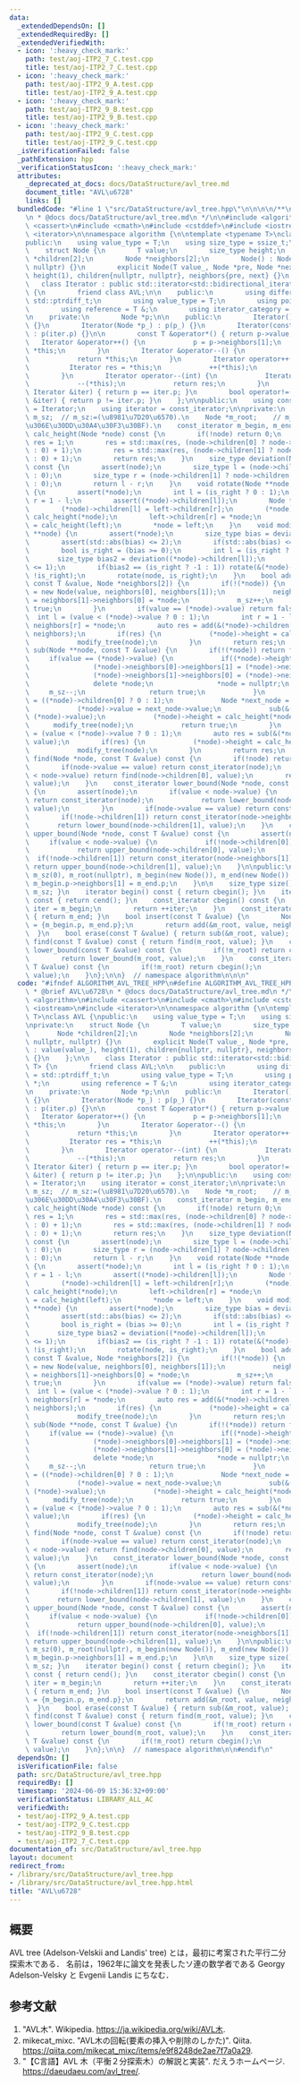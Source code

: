 ```yaml
---
data:
  _extendedDependsOn: []
  _extendedRequiredBy: []
  _extendedVerifiedWith:
  - icon: ':heavy_check_mark:'
    path: test/aoj-ITP2_7_C.test.cpp
    title: test/aoj-ITP2_7_C.test.cpp
  - icon: ':heavy_check_mark:'
    path: test/aoj-ITP2_9_A.test.cpp
    title: test/aoj-ITP2_9_A.test.cpp
  - icon: ':heavy_check_mark:'
    path: test/aoj-ITP2_9_B.test.cpp
    title: test/aoj-ITP2_9_B.test.cpp
  - icon: ':heavy_check_mark:'
    path: test/aoj-ITP2_9_C.test.cpp
    title: test/aoj-ITP2_9_C.test.cpp
  _isVerificationFailed: false
  _pathExtension: hpp
  _verificationStatusIcon: ':heavy_check_mark:'
  attributes:
    _deprecated_at_docs: docs/DataStructure/avl_tree.md
    document_title: "AVL\u6728"
    links: []
  bundledCode: "#line 1 \"src/DataStructure/avl_tree.hpp\"\n\n\n\n/**\n * @brief AVL\u6728\
    \n * @docs docs/DataStructure/avl_tree.md\n */\n\n#include <algorithm>\n#include\
    \ <cassert>\n#include <cmath>\n#include <cstddef>\n#include <iostream>\n#include\
    \ <iterator>\n\nnamespace algorithm {\n\ntemplate <typename T>\nclass AVL {\n\
    public:\n    using value_type = T;\n    using size_type = ssize_t;\n\nprivate:\n\
    \    struct Node {\n        T value;\n        size_type height;\n        Node\
    \ *children[2];\n        Node *neighbors[2];\n        Node() : Node(0, nullptr,\
    \ nullptr) {}\n        explicit Node(T value_, Node *pre, Node *next) : value(value_),\
    \ height(1), children{nullptr, nullptr}, neighbors{pre, next} {}\n    };\n\n \
    \   class Iterator : public std::iterator<std::bidirectional_iterator_tag, T>\
    \ {\n        friend class AVL;\n\n    public:\n        using difference_type =\
    \ std::ptrdiff_t;\n        using value_type = T;\n        using pointer = T *;\n\
    \        using reference = T &;\n        using iterator_category = std::bidirectional_iterator_tag;\n\
    \n    private:\n        Node *p;\n\n    public:\n        Iterator() : p(nullptr)\
    \ {}\n        Iterator(Node *p_) : p(p_) {}\n        Iterator(const Iterator &iter)\
    \ : p(iter.p) {}\n\n        const T &operator*() { return p->value; };\n     \
    \   Iterator &operator++() {\n            p = p->neighbors[1];\n            return\
    \ *this;\n        }\n        Iterator &operator--() {\n            p = p->neighbors[0];\n\
    \            return *this;\n        }\n        Iterator operator++(int) {\n  \
    \          Iterator res = *this;\n            ++(*this);\n            return res;\n\
    \        }\n        Iterator operator--(int) {\n            Iterator res = *this;\n\
    \            --(*this);\n            return res;\n        }\n        bool operator==(const\
    \ Iterator &iter) { return p == iter.p; }\n        bool operator!=(const Iterator\
    \ &iter) { return p != iter.p; }\n    };\n\npublic:\n    using const_iterator\
    \ = Iterator;\n    using iterator = const_iterator;\n\nprivate:\n    size_type\
    \ m_sz;  // m_sz:=(\u8981\u7D20\u6570).\n    Node *m_root;    // m_root:=(\u6839\
    \u306E\u30DD\u30A4\u30F3\u30BF).\n    const_iterator m_begin, m_end;\n\n    size_type\
    \ calc_height(Node *node) const {\n        if(!node) return 0;\n        size_type\
    \ res = 1;\n        res = std::max(res, (node->children[0] ? node->children[0]->height\
    \ : 0) + 1);\n        res = std::max(res, (node->children[1] ? node->children[1]->height\
    \ : 0) + 1);\n        return res;\n    }\n    size_type deviation(Node *node)\
    \ const {\n        assert(node);\n        size_type l = (node->children[0] ? node->children[0]->height\
    \ : 0);\n        size_type r = (node->children[1] ? node->children[1]->height\
    \ : 0);\n        return l - r;\n    }\n    void rotate(Node **node, bool is_right)\
    \ {\n        assert(*node);\n        int l = (is_right ? 0 : 1);\n        int\
    \ r = 1 - l;\n        assert((*node)->children[l]);\n        Node *left = (*node)->children[l];\n\
    \        (*node)->children[l] = left->children[r];\n        (*node)->height =\
    \ calc_height(*node);\n        left->children[r] = *node;\n        left->height\
    \ = calc_height(left);\n        *node = left;\n    }\n    void modify_tree(Node\
    \ **node) {\n        assert(*node);\n        size_type bias = deviation(*node);\n\
    \        assert(std::abs(bias) <= 2);\n        if(std::abs(bias) <= 1) return;\n\
    \        bool is_right = (bias >= 0);\n        int l = (is_right ? 0 : 1);\n \
    \       size_type bias2 = deviation((*node)->children[l]);\n        assert(std::abs(bias2)\
    \ <= 1);\n        if(bias2 == (is_right ? -1 : 1)) rotate(&(*node)->children[l],\
    \ !is_right);\n        rotate(node, is_right);\n    }\n    bool add(Node **node,\
    \ const T &value, Node *neighbors[2]) {\n        if(!(*node)) {\n            *node\
    \ = new Node(value, neighbors[0], neighbors[1]);\n            neighbors[0]->neighbors[1]\
    \ = neighbors[1]->neighbors[0] = *node;\n            m_sz++;\n            return\
    \ true;\n        }\n        if(value == (*node)->value) return false;\n      \
    \  int l = (value < (*node)->value ? 0 : 1);\n        int r = 1 - l;\n       \
    \ neighbors[r] = *node;\n        auto res = add(&(*node)->children[l], value,\
    \ neighbors);\n        if(res) {\n            (*node)->height = calc_height(*node);\n\
    \            modify_tree(node);\n        }\n        return res;\n    }\n    bool\
    \ sub(Node **node, const T &value) {\n        if(!(*node)) return false;\n   \
    \     if(value == (*node)->value) {\n            if((*node)->height == 1) {\n\
    \                (*node)->neighbors[0]->neighbors[1] = (*node)->neighbors[1];\n\
    \                (*node)->neighbors[1]->neighbors[0] = (*node)->neighbors[0];\n\
    \                delete *node;\n                *node = nullptr;\n           \
    \     m_sz--;\n                return true;\n            }\n            int l\
    \ = ((*node)->children[0] ? 0 : 1);\n            Node *next_node = (*node)->neighbors[l];\n\
    \            (*node)->value = next_node->value;\n            sub(&(*node)->children[l],\
    \ (*node)->value);\n            (*node)->height = calc_height(*node);\n      \
    \      modify_tree(node);\n            return true;\n        }\n        int l\
    \ = (value < (*node)->value ? 0 : 1);\n        auto res = sub(&(*node)->children[l],\
    \ value);\n        if(res) {\n            (*node)->height = calc_height(*node);\n\
    \            modify_tree(node);\n        }\n        return res;\n    }\n    const_iterator\
    \ find(Node *node, const T &value) const {\n        if(!node) return cend();\n\
    \        if(node->value == value) return const_iterator(node);\n        if(value\
    \ < node->value) return find(node->children[0], value);\n        return find(node->children[1],\
    \ value);\n    }\n    const_iterator lower_bound(Node *node, const T &value) const\
    \ {\n        assert(node);\n        if(value < node->value) {\n            if(!node->children[0])\
    \ return const_iterator(node);\n            return lower_bound(node->children[0],\
    \ value);\n        }\n        if(node->value == value) return const_iterator(node);\n\
    \        if(!node->children[1]) return const_iterator(node->neighbors[1]);\n \
    \       return lower_bound(node->children[1], value);\n    }\n    const_iterator\
    \ upper_bound(Node *node, const T &value) const {\n        assert(node);\n   \
    \     if(value < node->value) {\n            if(!node->children[0]) return const_iterator(node);\n\
    \            return upper_bound(node->children[0], value);\n        }\n      \
    \  if(!node->children[1]) return const_iterator(node->neighbors[1]);\n       \
    \ return upper_bound(node->children[1], value);\n    }\n\npublic:\n    AVL() :\
    \ m_sz(0), m_root(nullptr), m_begin(new Node()), m_end(new Node()) {\n       \
    \ m_begin.p->neighbors[1] = m_end.p;\n    }\n\n    size_type size() const { return\
    \ m_sz; }\n    iterator begin() const { return cbegin(); }\n    iterator end()\
    \ const { return cend(); }\n    const_iterator cbegin() const {\n        const_iterator\
    \ iter = m_begin;\n        return ++iter;\n    }\n    const_iterator cend() const\
    \ { return m_end; }\n    bool insert(const T &value) {\n        Node *neighbors[2]\
    \ = {m_begin.p, m_end.p};\n        return add(&m_root, value, neighbors);\n  \
    \  }\n    bool erase(const T &value) { return sub(&m_root, value); }\n    const_iterator\
    \ find(const T &value) const { return find(m_root, value); }\n    const_iterator\
    \ lower_bound(const T &value) const {\n        if(!m_root) return cbegin();\n\
    \        return lower_bound(m_root, value);\n    }\n    const_iterator upper_bound(const\
    \ T &value) const {\n        if(!m_root) return cbegin();\n        return upper_bound(m_root,\
    \ value);\n    }\n};\n\n}  // namespace algorithm\n\n\n"
  code: "#ifndef ALGORITHM_AVL_TREE_HPP\n#define ALGORITHM_AVL_TREE_HPP 1\n\n/**\n\
    \ * @brief AVL\u6728\n * @docs docs/DataStructure/avl_tree.md\n */\n\n#include\
    \ <algorithm>\n#include <cassert>\n#include <cmath>\n#include <cstddef>\n#include\
    \ <iostream>\n#include <iterator>\n\nnamespace algorithm {\n\ntemplate <typename\
    \ T>\nclass AVL {\npublic:\n    using value_type = T;\n    using size_type = ssize_t;\n\
    \nprivate:\n    struct Node {\n        T value;\n        size_type height;\n \
    \       Node *children[2];\n        Node *neighbors[2];\n        Node() : Node(0,\
    \ nullptr, nullptr) {}\n        explicit Node(T value_, Node *pre, Node *next)\
    \ : value(value_), height(1), children{nullptr, nullptr}, neighbors{pre, next}\
    \ {}\n    };\n\n    class Iterator : public std::iterator<std::bidirectional_iterator_tag,\
    \ T> {\n        friend class AVL;\n\n    public:\n        using difference_type\
    \ = std::ptrdiff_t;\n        using value_type = T;\n        using pointer = T\
    \ *;\n        using reference = T &;\n        using iterator_category = std::bidirectional_iterator_tag;\n\
    \n    private:\n        Node *p;\n\n    public:\n        Iterator() : p(nullptr)\
    \ {}\n        Iterator(Node *p_) : p(p_) {}\n        Iterator(const Iterator &iter)\
    \ : p(iter.p) {}\n\n        const T &operator*() { return p->value; };\n     \
    \   Iterator &operator++() {\n            p = p->neighbors[1];\n            return\
    \ *this;\n        }\n        Iterator &operator--() {\n            p = p->neighbors[0];\n\
    \            return *this;\n        }\n        Iterator operator++(int) {\n  \
    \          Iterator res = *this;\n            ++(*this);\n            return res;\n\
    \        }\n        Iterator operator--(int) {\n            Iterator res = *this;\n\
    \            --(*this);\n            return res;\n        }\n        bool operator==(const\
    \ Iterator &iter) { return p == iter.p; }\n        bool operator!=(const Iterator\
    \ &iter) { return p != iter.p; }\n    };\n\npublic:\n    using const_iterator\
    \ = Iterator;\n    using iterator = const_iterator;\n\nprivate:\n    size_type\
    \ m_sz;  // m_sz:=(\u8981\u7D20\u6570).\n    Node *m_root;    // m_root:=(\u6839\
    \u306E\u30DD\u30A4\u30F3\u30BF).\n    const_iterator m_begin, m_end;\n\n    size_type\
    \ calc_height(Node *node) const {\n        if(!node) return 0;\n        size_type\
    \ res = 1;\n        res = std::max(res, (node->children[0] ? node->children[0]->height\
    \ : 0) + 1);\n        res = std::max(res, (node->children[1] ? node->children[1]->height\
    \ : 0) + 1);\n        return res;\n    }\n    size_type deviation(Node *node)\
    \ const {\n        assert(node);\n        size_type l = (node->children[0] ? node->children[0]->height\
    \ : 0);\n        size_type r = (node->children[1] ? node->children[1]->height\
    \ : 0);\n        return l - r;\n    }\n    void rotate(Node **node, bool is_right)\
    \ {\n        assert(*node);\n        int l = (is_right ? 0 : 1);\n        int\
    \ r = 1 - l;\n        assert((*node)->children[l]);\n        Node *left = (*node)->children[l];\n\
    \        (*node)->children[l] = left->children[r];\n        (*node)->height =\
    \ calc_height(*node);\n        left->children[r] = *node;\n        left->height\
    \ = calc_height(left);\n        *node = left;\n    }\n    void modify_tree(Node\
    \ **node) {\n        assert(*node);\n        size_type bias = deviation(*node);\n\
    \        assert(std::abs(bias) <= 2);\n        if(std::abs(bias) <= 1) return;\n\
    \        bool is_right = (bias >= 0);\n        int l = (is_right ? 0 : 1);\n \
    \       size_type bias2 = deviation((*node)->children[l]);\n        assert(std::abs(bias2)\
    \ <= 1);\n        if(bias2 == (is_right ? -1 : 1)) rotate(&(*node)->children[l],\
    \ !is_right);\n        rotate(node, is_right);\n    }\n    bool add(Node **node,\
    \ const T &value, Node *neighbors[2]) {\n        if(!(*node)) {\n            *node\
    \ = new Node(value, neighbors[0], neighbors[1]);\n            neighbors[0]->neighbors[1]\
    \ = neighbors[1]->neighbors[0] = *node;\n            m_sz++;\n            return\
    \ true;\n        }\n        if(value == (*node)->value) return false;\n      \
    \  int l = (value < (*node)->value ? 0 : 1);\n        int r = 1 - l;\n       \
    \ neighbors[r] = *node;\n        auto res = add(&(*node)->children[l], value,\
    \ neighbors);\n        if(res) {\n            (*node)->height = calc_height(*node);\n\
    \            modify_tree(node);\n        }\n        return res;\n    }\n    bool\
    \ sub(Node **node, const T &value) {\n        if(!(*node)) return false;\n   \
    \     if(value == (*node)->value) {\n            if((*node)->height == 1) {\n\
    \                (*node)->neighbors[0]->neighbors[1] = (*node)->neighbors[1];\n\
    \                (*node)->neighbors[1]->neighbors[0] = (*node)->neighbors[0];\n\
    \                delete *node;\n                *node = nullptr;\n           \
    \     m_sz--;\n                return true;\n            }\n            int l\
    \ = ((*node)->children[0] ? 0 : 1);\n            Node *next_node = (*node)->neighbors[l];\n\
    \            (*node)->value = next_node->value;\n            sub(&(*node)->children[l],\
    \ (*node)->value);\n            (*node)->height = calc_height(*node);\n      \
    \      modify_tree(node);\n            return true;\n        }\n        int l\
    \ = (value < (*node)->value ? 0 : 1);\n        auto res = sub(&(*node)->children[l],\
    \ value);\n        if(res) {\n            (*node)->height = calc_height(*node);\n\
    \            modify_tree(node);\n        }\n        return res;\n    }\n    const_iterator\
    \ find(Node *node, const T &value) const {\n        if(!node) return cend();\n\
    \        if(node->value == value) return const_iterator(node);\n        if(value\
    \ < node->value) return find(node->children[0], value);\n        return find(node->children[1],\
    \ value);\n    }\n    const_iterator lower_bound(Node *node, const T &value) const\
    \ {\n        assert(node);\n        if(value < node->value) {\n            if(!node->children[0])\
    \ return const_iterator(node);\n            return lower_bound(node->children[0],\
    \ value);\n        }\n        if(node->value == value) return const_iterator(node);\n\
    \        if(!node->children[1]) return const_iterator(node->neighbors[1]);\n \
    \       return lower_bound(node->children[1], value);\n    }\n    const_iterator\
    \ upper_bound(Node *node, const T &value) const {\n        assert(node);\n   \
    \     if(value < node->value) {\n            if(!node->children[0]) return const_iterator(node);\n\
    \            return upper_bound(node->children[0], value);\n        }\n      \
    \  if(!node->children[1]) return const_iterator(node->neighbors[1]);\n       \
    \ return upper_bound(node->children[1], value);\n    }\n\npublic:\n    AVL() :\
    \ m_sz(0), m_root(nullptr), m_begin(new Node()), m_end(new Node()) {\n       \
    \ m_begin.p->neighbors[1] = m_end.p;\n    }\n\n    size_type size() const { return\
    \ m_sz; }\n    iterator begin() const { return cbegin(); }\n    iterator end()\
    \ const { return cend(); }\n    const_iterator cbegin() const {\n        const_iterator\
    \ iter = m_begin;\n        return ++iter;\n    }\n    const_iterator cend() const\
    \ { return m_end; }\n    bool insert(const T &value) {\n        Node *neighbors[2]\
    \ = {m_begin.p, m_end.p};\n        return add(&m_root, value, neighbors);\n  \
    \  }\n    bool erase(const T &value) { return sub(&m_root, value); }\n    const_iterator\
    \ find(const T &value) const { return find(m_root, value); }\n    const_iterator\
    \ lower_bound(const T &value) const {\n        if(!m_root) return cbegin();\n\
    \        return lower_bound(m_root, value);\n    }\n    const_iterator upper_bound(const\
    \ T &value) const {\n        if(!m_root) return cbegin();\n        return upper_bound(m_root,\
    \ value);\n    }\n};\n\n}  // namespace algorithm\n\n#endif\n"
  dependsOn: []
  isVerificationFile: false
  path: src/DataStructure/avl_tree.hpp
  requiredBy: []
  timestamp: '2024-06-09 15:36:32+09:00'
  verificationStatus: LIBRARY_ALL_AC
  verifiedWith:
  - test/aoj-ITP2_9_A.test.cpp
  - test/aoj-ITP2_9_C.test.cpp
  - test/aoj-ITP2_9_B.test.cpp
  - test/aoj-ITP2_7_C.test.cpp
documentation_of: src/DataStructure/avl_tree.hpp
layout: document
redirect_from:
- /library/src/DataStructure/avl_tree.hpp
- /library/src/DataStructure/avl_tree.hpp.html
title: "AVL\u6728"
---
```

## 概要

AVL tree (Adelson-Velskii and Landis' tree) とは，最初に考案された平行二分探索木である．
名前は，1962年に論文を発表したソ連の数学者である Georgy Adelson-Velsky と Evgenii Landis にちなむ．


## 参考文献

1. "AVL木". Wikipedia. <https://ja.wikipedia.org/wiki/AVL木>.
1. mikecat_mixc. "AVL木の回転(要素の挿入や削除のしかた)". Qiita. <https://qiita.com/mikecat_mixc/items/e9f8248de2ae7f7a0a29>.
1. "【C言語】AVL 木（平衡２分探索木）の解説と実装". だえうホームページ. <https://daeudaeu.com/avl_tree/>.
